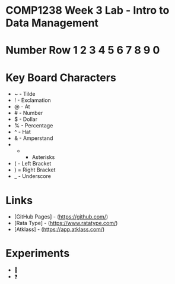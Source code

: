 # COMP1238 Week 3 Lab - Intro to Data Management

# Number Row 1 2 3 4 5 6 7 8 9 0

# Key Board Characters
  - ~ - Tilde
  - ! - Exclamation
  - @ - At
  - \# - Number
  - $ - Dollar
  - % - Percentage
  - ^ - Hat
  - & - Amperstand
  - * - Asterisks
  - ( - Left Bracket
  - ) = Right Bracket
  - _ - Underscore
 
# Links
- [GitHub Pages] - (https://github.com/)
- [Rata Type] - (https://www.ratatype.com/)
- [Atklass] - (https://app.atklass.com/)
  
# Experiments
- :punch:
- ❓
